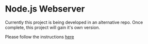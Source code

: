 # Node.js Webserver

Currently this project is being developed in an alternative repo. Once complete, this project will gain it's own version.

Please follow the instructions [here](https://github.com/Mobject-Dev-Team/mobject-graph-webserver)

